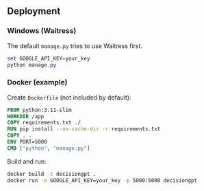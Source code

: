 ## Deployment

### Windows (Waitress)
The default `manage.py` tries to use Waitress first.
```powershell
set GOOGLE_API_KEY=your_key
python manage.py
```

### Docker (example)
Create `Dockerfile` (not included by default):
```dockerfile
FROM python:3.11-slim
WORKDIR /app
COPY requirements.txt ./
RUN pip install --no-cache-dir -r requirements.txt
COPY . .
ENV PORT=5000
CMD ["python", "manage.py"]
```

Build and run:
```bash
docker build -t decisiongpt .
docker run -e GOOGLE_API_KEY=your_key -p 5000:5000 decisiongpt
```


